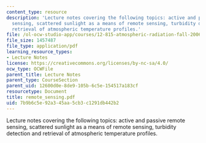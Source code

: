 ```yaml
---
content_type: resource
description: 'Lecture notes covering the following topics: active and passive remote
  sensing, scattered sunlight as a means of remote sensing, turbidity detection and
  retrieval of atmospheric temperature profiles.'
file: /ol-ocw-studio-app/courses/12-815-atmospheric-radiation-fall-2006/7b9b6c5e92a345aa5cb3c1291db442b2_remote_sensing.pdf
file_size: 1457487
file_type: application/pdf
learning_resource_types:
- Lecture Notes
license: https://creativecommons.org/licenses/by-nc-sa/4.0/
ocw_type: OCWFile
parent_title: Lecture Notes
parent_type: CourseSection
parent_uid: 12600d0e-8de9-105b-6c5e-154517a183cf
resourcetype: Document
title: remote_sensing.pdf
uid: 7b9b6c5e-92a3-45aa-5cb3-c1291db442b2
---
```

Lecture notes covering the following topics: active and passive remote sensing, scattered sunlight as a means of remote sensing, turbidity detection and retrieval of atmospheric temperature profiles.